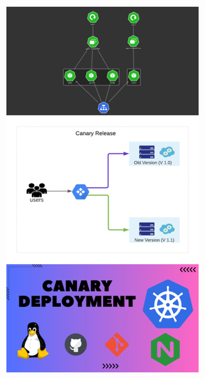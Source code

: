 ![image alt](https://github.com/AdhmAbdein/Canary-K8s/blob/10894be0b04d536acb204b77bcfb29384042c8ac/diagram.png)
![image alt](https://github.com/AdhmAbdein/Canary-K8s/blob/10894be0b04d536acb204b77bcfb29384042c8ac/diagram2.png)
![image alt](https://github.com/AdhmAbdein/Canary-K8s/blob/10894be0b04d536acb204b77bcfb29384042c8ac/image.png)
